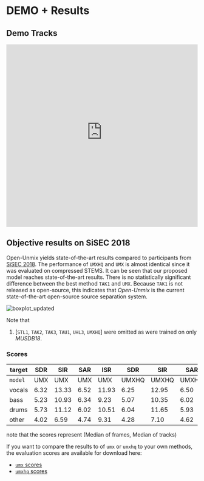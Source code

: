 # DEMO + Results

## Demo Tracks

<iframe src="http://umx-sisec18.s3-website.eu-west-3.amazonaws.com/" width="100%" height="480" frameborder="0" webkitallowfullscreen mozallowfullscreen allowfullscreen></iframe>

## Objective results on SiSEC 2018

Open-Unmix yields state-of-the-art results compared to participants from [SiSEC 2018](https://sisec18.unmix.app/#/methods). The performance of `UMXHQ` and `UMX` is almost identical since it was evaluated on compressed STEMS.
It can be seen that our proposed model reaches state-of-the-art results. There is no
statistically significant difference between the best method `TAK1` and
`UMX`. Because `TAK1` is not released as open-source, this indicates
that *Open-Unmix* is the current state-of-the-art open-source source
separation system.

![boxplot_updated](https://user-images.githubusercontent.com/72940/63944652-3f624c80-ca72-11e9-8d33-bed701679fe6.png)

Note that

1. [`STL1`, `TAK2`, `TAK3`, `TAU1`, `UHL3`, `UMXHQ`] were omitted as were trained on only _MUSDB18_.

### Scores 

|target|SDR  |SIR  | SAR | ISR | SDR | SIR | SAR | ISR |
|------|-----|-----|-----|-----|-----|-----|-----|-----|
|`model`|UMX  |UMX  |UMX  |UMX |UMXHQ|UMXHQ|UMXHQ|UMXHQ|
|vocals|6.32 |13.33| 6.52|11.93| 6.25|12.95| 6.50|12.70|
|bass  |5.23 |10.93| 6.34| 9.23| 5.07|10.35| 6.02| 9.71|
|drums |5.73 |11.12| 6.02|10.51| 6.04|11.65| 5.93|11.17|
|other |4.02 |6.59 | 4.74| 9.31| 4.28| 7.10| 4.62| 8.78|

note that the scores represent (Median of frames, Median of tracks)

If you want to compare the results to of `umx` or `umxhq` to your own methods, the evaluation scores are available for download here:

* [`umx` scores](https://zenodo.org/record/3370486/files/UMX-MUSDB18.zip?download=1)
* [`umxhq` scores](https://zenodo.org/record/3370489/files/UMXHQ-MUSDB18.zip?download=1)